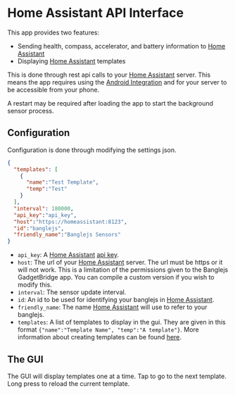 # Home Assistant API Interface

This app provides two features:

- Sending health, compass, accelerator, and battery information to [Home Assistant](https://www.home-assistant.io/)
- Displaying [Home Assistant](https://www.home-assistant.io/) templates

This is done through rest api calls to your [Home Assistant](https://www.home-assistant.io/) server. This means the app requires using the [Android Integration](/?id=android) and for your server to be accessible from your phone.

A restart may be required after loading the app to start the background sensor process.

## Configuration

Configuration is done through modifying the settings json.

```json
{
  "templates": [
    {
      "name":"Test Template",
      "temp":"Test"
    }
  ],
  "interval": 180000,
  "api_key":"api_key",
  "host":"https://homeassistant:8123",
  "id":"banglejs",
  "friendly_name":"Banglejs Sensors"
}
```

- `api_key`: A [Home Assistant](https://www.home-assistant.io/) [api key](https://developers.home-assistant.io/docs/api/rest/).
- `host`: The url of your [Home Assistant](https://www.home-assistant.io/) server. The url must be https or it will not work. This is a limitation of the permissions given to the Banglejs GadgetBridge app. You can compile a custom version if you wish to modify this.
- `interval`: The sensor update interval.
- `id`: An id to be used for identifying your banglejs in [Home Assistant](https://www.home-assistant.io/).
- `friendly_name`: The name [Home Assistant](https://www.home-assistant.io/) will use to refer to your banglejs.
- `templates`: A list of templates to display in the gui. They are given in this format `{"name":"Template Name", "temp":"A template"}`. More information about creating templates can be found [here](https://www.home-assistant.io/docs/configuration/templating/).

## The GUI

The GUI will display templates one at a time. Tap to go to the next template. Long press to reload the current template.
